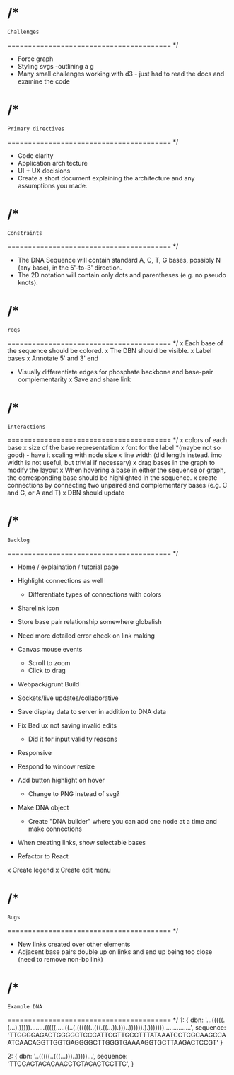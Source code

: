 /*
========================================
    Challenges
========================================
 */
- Force graph
- Styling svgs
  -outlining a g
- Many small challenges working with d3 - just had to read the docs and examine the code

/*
========================================
    Primary directives
========================================
 */
- Code clarity
- Application architecture
- UI + UX decisions
- Create a short document explaining the architecture and any assumptions you made.

/*
========================================
    Constraints
========================================
 */
- The DNA Sequence will contain standard A, C, T, G bases, possibly N (any base), in the 5'-to-3' direction.
- The 2D notation will contain only dots and parentheses (e.g. no pseudo knots).

/*
========================================
    reqs
========================================
 */
x Each base of the sequence should be colored.
x The DBN should be visible.
x Label bases
x Annotate 5' and 3' end
- Visually differentiate edges for phosphate backbone and base-pair complementarity
x Save and share link

/*
========================================
    interactions
========================================
 */
x colors of each base
x size of the base representation
x font for the label *(maybe not so good) - have it scaling with node size
x line width (did length instead. imo width is not useful, but trivial if necessary)
x drag bases in the graph to modify the layout
x When hovering a base in either the sequence or graph, the corresponding base should be highlighted in the sequence.
x create connections by connecting two unpaired and complementary bases (e.g. C and G, or A and T)
  x DBN should update


/*
========================================
    Backlog
========================================
 */
- Home / explaination / tutorial page
- Highlight connections as well
  - Differentiate types of connections with colors
- Sharelink icon
- Store base pair relationship somewhere globalish
- Need more detailed error check on link making

- Canvas mouse events
  - Scroll to zoom
  - Click to drag
- Webpack/grunt Build
- Sockets/live updates/collaborative
- Save display data to server in addition to DNA data
- Fix Bad ux not saving invalid edits
  - Did it for input validity reasons
- Responsive
- Respond to window resize
- Add button highlight on hover
  - Change to PNG instead of svg?
- Make DNA object
  - Create "DNA builder" where you can add one node at a time and make connections
- When creating links, show selectable bases
- Refactor to React

x Create legend
x Create edit menu

/*
========================================
    Bugs
========================================
 */
- New links created over other elements
- Adjacent base pairs double up on links and end up being too close (need to remove non-bp link)

/*
========================================
    Example DNA
========================================
 */
1: {
  dbn: '...(((((.(...).)))))........(((((.....((..(.((((((..(((.((...)).)))..)))))).).)))))))...............',
  sequence: 'TTGGGGAGACTGGGGCTCCCATTCGTTGCCTTTATAAATCCTCGCAAGCCAATCAACAGGTTGGTGAGGGGCTTGGGTGAAAAGGTGCTTAAGACTCCGT'
}

2: {
  dbn: '..(((((..(((...)))..)))))...',
  sequence: 'TTGGAGTACACAACCTGTACACTCCTTC',
}
